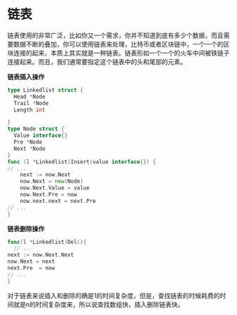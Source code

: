 # 链表

链表使用的非常广泛，比如你又一个需求，你并不知道到底有多少个数据，而且需要数据不断的叠加，你可以使用链表来处理，比特币或者区块链中，一个一个的区块连接的起来，本质上其实就是一种链表。链表形如一个一个的火车中间被铁链子连接起来。而且，我们通常要指定这个链表中的头和尾部的元素。

**链表插入操作**

```go
type Linkedlist struct {
  Head *Node
  Trail *Node
  Length int

}
type Node struct {
  Value interface{}
  Pre *Node
  Next *Node
}
func (l *Linkedlist)Insert(value interface{}) {
// ...
    next := now.Next
    now.Next = new(Node)
    now.Next.Value = value
    now.Next.Pre = now
    now.next.next = next.Pre
// ...
}
```
**链表删除操作**

```go
func(l *Linkedlist)Del(){
  // ...
next := now.Next.Next
now.Next = next
next.Pre  = now
// ...
}
```

对于链表来说插入和删除的确是1的时间复杂度，但是，查找链表的时候耗费的时间就是n的时间复杂度来，所以说查找数组快，插入删除链表快。
